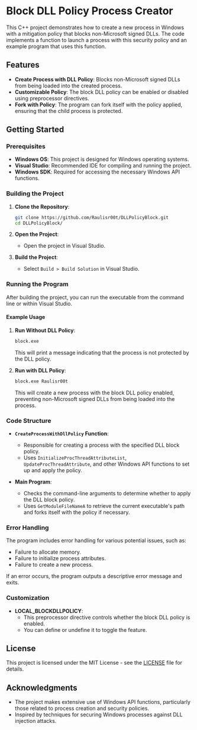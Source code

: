 # Block DLL Policy Process Creator

This C++ project demonstrates how to create a new process in Windows with a mitigation policy that blocks non-Microsoft signed DLLs. The code implements a function to launch a process with this security policy and an example program that uses this function.

## Features

- **Create Process with DLL Policy**: Blocks non-Microsoft signed DLLs from being loaded into the created process.
- **Customizable Policy**: The block DLL policy can be enabled or disabled using preprocessor directives.
- **Fork with Policy**: The program can fork itself with the policy applied, ensuring that the child process is protected.

## Getting Started

### Prerequisites

- **Windows OS**: This project is designed for Windows operating systems.
- **Visual Studio**: Recommended IDE for compiling and running the project.
- **Windows SDK**: Required for accessing the necessary Windows API functions.

### Building the Project

1. **Clone the Repository**:
    ```bash
    git clone https://github.com/Raulisr00t/DLLPolicyBlock.git
    cd DLLPolicyBlock/
    ```

2. **Open the Project**:
    - Open the project in Visual Studio.

3. **Build the Project**:
    - Select `Build > Build Solution` in Visual Studio.

### Running the Program

After building the project, you can run the executable from the command line or within Visual Studio.

#### Example Usage

1. **Run Without DLL Policy**:
    ```bash
    block.exe
    ```

    This will print a message indicating that the process is not protected by the DLL policy.

2. **Run with DLL Policy**:
    ```bash
    block.exe Raulisr00t
    ```

    This will create a new process with the block DLL policy enabled, preventing non-Microsoft signed DLLs from being loaded into the process.

### Code Structure

- **`CreateProcessWithDllPolicy` Function**:
    - Responsible for creating a process with the specified DLL block policy.
    - Uses `InitializeProcThreadAttributeList`, `UpdateProcThreadAttribute`, and other Windows API functions to set up and apply the policy.

- **Main Program**:
    - Checks the command-line arguments to determine whether to apply the DLL block policy.
    - Uses `GetModuleFileNameA` to retrieve the current executable's path and forks itself with the policy if necessary.

### Error Handling

The program includes error handling for various potential issues, such as:
- Failure to allocate memory.
- Failure to initialize process attributes.
- Failure to create a new process.

If an error occurs, the program outputs a descriptive error message and exits.

### Customization

- **LOCAL_BLOCKDLLPOLICY**: 
    - This preprocessor directive controls whether the block DLL policy is enabled. 
    - You can define or undefine it to toggle the feature.

## License

This project is licensed under the MIT License - see the [LICENSE](LICENSE) file for details.

## Acknowledgments

- The project makes extensive use of Windows API functions, particularly those related to process creation and security policies.
- Inspired by techniques for securing Windows processes against DLL injection attacks.


